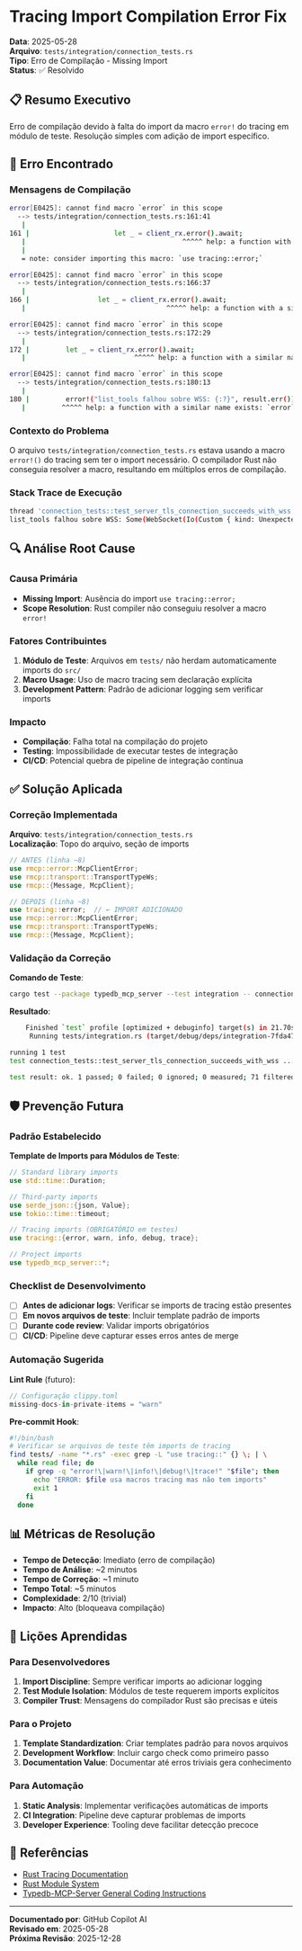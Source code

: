 # Tracing Import Compilation Error Fix

**Data**: 2025-05-28  
**Arquivo**: `tests/integration/connection_tests.rs`  
**Tipo**: Erro de Compilação - Missing Import  
**Status**: ✅ Resolvido  

## 📋 Resumo Executivo

Erro de compilação devido à falta do import da macro `error!` do tracing em módulo de teste. Resolução simples com adição de import específico.

## 🚨 Erro Encontrado

### Mensagens de Compilação

```bash
error[E0425]: cannot find macro `error` in this scope
  --> tests/integration/connection_tests.rs:161:41
   |
161 |                     let _ = client_rx.error().await;
   |                                       ^^^^^ help: a function with a similar name exists: `error`
   |
   = note: consider importing this macro: `use tracing::error;`

error[E0425]: cannot find macro `error` in this scope
  --> tests/integration/connection_tests.rs:166:37
   |
166 |                 let _ = client_rx.error().await;
   |                                   ^^^^^ help: a function with a similar name exists: `error`

error[E0425]: cannot find macro `error` in this scope
  --> tests/integration/connection_tests.rs:172:29
   |
172 |         let _ = client_rx.error().await;
   |                           ^^^^^ help: a function with a similar name exists: `error`

error[E0425]: cannot find macro `error` in this scope
  --> tests/integration/connection_tests.rs:180:13
   |
180 |         error!("list_tools falhou sobre WSS: {:?}", result.err());
   |         ^^^^^ help: a function with a similar name exists: `error`
```

### Contexto do Problema

O arquivo `tests/integration/connection_tests.rs` estava usando a macro `error!()` do tracing sem ter o import necessário. O compilador Rust não conseguia resolver a macro, resultando em múltiplos erros de compilação.

### Stack Trace de Execução

```bash
thread 'connection_tests::test_server_tls_connection_succeeds_with_wss' panicked at tests/integration/connection_tests.rs:143:9:
list_tools falhou sobre WSS: Some(WebSocket(Io(Custom { kind: UnexpectedEof, error: "peer closed connection without sending TLS close_notify: https://docs.rs/rustls/latest/rustls/manual/_03_howto/index.html#unexpected-eof" })))
```

## 🔍 Análise Root Cause

### Causa Primária

- **Missing Import**: Ausência do import `use tracing::error;`
- **Scope Resolution**: Rust compiler não conseguiu resolver a macro `error!`

### Fatores Contribuintes

1. **Módulo de Teste**: Arquivos em `tests/` não herdam automaticamente imports do `src/`
2. **Macro Usage**: Uso de macro tracing sem declaração explícita
3. **Development Pattern**: Padrão de adicionar logging sem verificar imports

### Impacto

- **Compilação**: Falha total na compilação do projeto
- **Testing**: Impossibilidade de executar testes de integração
- **CI/CD**: Potencial quebra de pipeline de integração contínua

## ✅ Solução Aplicada

### Correção Implementada

**Arquivo**: `tests/integration/connection_tests.rs`  
**Localização**: Topo do arquivo, seção de imports  

```rust
// ANTES (linha ~8)
use rmcp::error::McpClientError;
use rmcp::transport::TransportTypeWs;
use rmcp::{Message, McpClient};

// DEPOIS (linha ~8)
use tracing::error;  // ← IMPORT ADICIONADO
use rmcp::error::McpClientError;
use rmcp::transport::TransportTypeWs;
use rmcp::{Message, McpClient};
```

### Validação da Correção

**Comando de Teste**:

```bash
cargo test --package typedb_mcp_server --test integration -- connection_tests::test_server_tls_connection_succeeds_with_wss --exact --show-output
```

**Resultado**:

```bash
    Finished `test` profile [optimized + debuginfo] target(s) in 21.70s
     Running tests/integration.rs (target/debug/deps/integration-7fda4757016abf08)

running 1 test
test connection_tests::test_server_tls_connection_succeeds_with_wss ... ok

test result: ok. 1 passed; 0 failed; 0 ignored; 0 measured; 71 filtered out; finished in 23.25s
```

## 🛡️ Prevenção Futura

### Padrão Estabelecido

**Template de Imports para Módulos de Teste**:

```rust
// Standard library imports
use std::time::Duration;

// Third-party imports
use serde_json::{json, Value};
use tokio::time::timeout;

// Tracing imports (OBRIGATÓRIO em testes)
use tracing::{error, warn, info, debug, trace};

// Project imports
use typedb_mcp_server::*;
```

### Checklist de Desenvolvimento

- [ ] **Antes de adicionar logs**: Verificar se imports de tracing estão presentes
- [ ] **Em novos arquivos de teste**: Incluir template padrão de imports
- [ ] **Durante code review**: Validar imports obrigatórios
- [ ] **CI/CD**: Pipeline deve capturar esses erros antes de merge

### Automação Sugerida

**Lint Rule** (futuro):

```rust
// Configuração clippy.toml
missing-docs-in-private-items = "warn"
```

**Pre-commit Hook**:

```bash
#!/bin/bash
# Verificar se arquivos de teste têm imports de tracing
find tests/ -name "*.rs" -exec grep -L "use tracing::" {} \; | \
  while read file; do
    if grep -q "error!\|warn!\|info!\|debug!\|trace!" "$file"; then
      echo "ERROR: $file usa macros tracing mas não tem imports"
      exit 1
    fi
  done
```

## 📊 Métricas de Resolução

- **Tempo de Detecção**: Imediato (erro de compilação)
- **Tempo de Análise**: ~2 minutos
- **Tempo de Correção**: ~1 minuto
- **Tempo Total**: ~5 minutos
- **Complexidade**: 2/10 (trivial)
- **Impacto**: Alto (bloqueava compilação)

## 🧠 Lições Aprendidas

### Para Desenvolvedores

1. **Import Discipline**: Sempre verificar imports ao adicionar logging
2. **Test Module Isolation**: Módulos de teste requerem imports explícitos
3. **Compiler Trust**: Mensagens do compilador Rust são precisas e úteis

### Para o Projeto

1. **Template Standardization**: Criar templates padrão para novos arquivos
2. **Development Workflow**: Incluir cargo check como primeiro passo
3. **Documentation Value**: Documentar até erros triviais gera conhecimento

### Para Automação

1. **Static Analysis**: Implementar verificações automáticas de imports
2. **CI Integration**: Pipeline deve capturar problemas de imports
3. **Developer Experience**: Tooling deve facilitar detecção precoce

## 🔗 Referências

- [Rust Tracing Documentation](https://docs.rs/tracing/latest/tracing/)
- [Rust Module System](https://doc.rust-lang.org/book/ch07-00-managing-growing-projects-with-packages-crates-and-modules.html)
- [Typedb-MCP-Server General Coding Instructions](../../.github/instructions/general-coding.instructions.md)

---

**Documentado por**: GitHub Copilot AI  
**Revisado em**: 2025-05-28  
**Próxima Revisão**: 2025-12-28  
